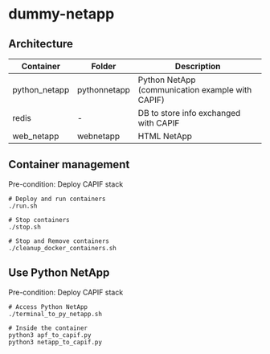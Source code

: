 # dummy-netapp

## Architecture

| Container     | Folder       | Description                                      |
|---------------|--------------|--------------------------------------------------|
| python_netapp | pythonnetapp | Python NetApp (communication example with CAPIF) |
| redis         | -            | DB to store info exchanged with CAPIF            |
| web_netapp    | webnetapp    | HTML NetApp                                      |


## Container management
Pre-condition: Deploy CAPIF stack
```shell
# Deploy and run containers
./run.sh

# Stop containers
./stop.sh

# Stop and Remove containers
./cleanup_docker_containers.sh
```

## Use Python NetApp
Pre-condition: Deploy CAPIF stack
```shell
# Access Python NetApp
./terminal_to_py_netapp.sh

# Inside the container
python3 apf_to_capif.py
python3 netapp_to_capif.py
```